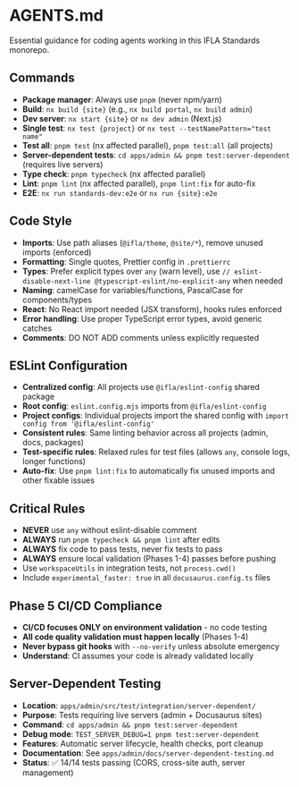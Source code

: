 # AGENTS.md

Essential guidance for coding agents working in this IFLA Standards monorepo.

## Commands
- **Package manager**: Always use `pnpm` (never npm/yarn)
- **Build**: `nx build {site}` (e.g., `nx build portal`, `nx build admin`)
- **Dev server**: `nx start {site}` or `nx dev admin` (Next.js)
- **Single test**: `nx test {project}` or `nx test --testNamePattern="test name"`
- **Test all**: `pnpm test` (nx affected parallel), `pnpm test:all` (all projects)
- **Server-dependent tests**: `cd apps/admin && pnpm test:server-dependent` (requires live servers)
- **Type check**: `pnpm typecheck` (nx affected parallel)
- **Lint**: `pnpm lint` (nx affected parallel), `pnpm lint:fix` for auto-fix
- **E2E**: `nx run standards-dev:e2e` or `nx run {site}:e2e`

## Code Style
- **Imports**: Use path aliases (`@ifla/theme`, `@site/*`), remove unused imports (enforced)
- **Formatting**: Single quotes, Prettier config in `.prettierrc`
- **Types**: Prefer explicit types over `any` (warn level), use `// eslint-disable-next-line @typescript-eslint/no-explicit-any` when needed
- **Naming**: camelCase for variables/functions, PascalCase for components/types
- **React**: No React import needed (JSX transform), hooks rules enforced
- **Error handling**: Use proper TypeScript error types, avoid generic catches
- **Comments**: DO NOT ADD comments unless explicitly requested

## ESLint Configuration
- **Centralized config**: All projects use `@ifla/eslint-config` shared package
- **Root config**: `eslint.config.mjs` imports from `@ifla/eslint-config`
- **Project configs**: Individual projects import the shared config with `import config from '@ifla/eslint-config'`
- **Consistent rules**: Same linting behavior across all projects (admin, docs, packages)
- **Test-specific rules**: Relaxed rules for test files (allows `any`, console logs, longer functions)
- **Auto-fix**: Use `pnpm lint:fix` to automatically fix unused imports and other fixable issues

## Critical Rules
- **NEVER** use `any` without eslint-disable comment
- **ALWAYS** run `pnpm typecheck && pnpm lint` after edits
- **ALWAYS** fix code to pass tests, never fix tests to pass
- **ALWAYS** ensure local validation (Phases 1-4) passes before pushing
- Use `workspaceUtils` in integration tests, not `process.cwd()`
- Include `experimental_faster: true` in all `docusaurus.config.ts` files

## Phase 5 CI/CD Compliance
- **CI/CD focuses ONLY on environment validation** - no code testing
- **All code quality validation must happen locally** (Phases 1-4)
- **Never bypass git hooks** with `--no-verify` unless absolute emergency
- **Understand**: CI assumes your code is already validated locally

## Server-Dependent Testing
- **Location**: `apps/admin/src/test/integration/server-dependent/`
- **Purpose**: Tests requiring live servers (admin + Docusaurus sites)
- **Command**: `cd apps/admin && pnpm test:server-dependent`
- **Debug mode**: `TEST_SERVER_DEBUG=1 pnpm test:server-dependent`
- **Features**: Automatic server lifecycle, health checks, port cleanup
- **Documentation**: See `apps/admin/docs/server-dependent-testing.md`
- **Status**: ✅ 14/14 tests passing (CORS, cross-site auth, server management)